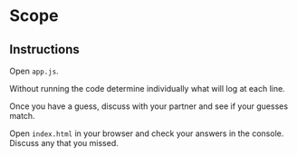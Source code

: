 # Scope

## Instructions

Open `app.js`.

Without running the code determine individually what will log at each line. 

Once you have a guess, discuss with your partner and see if your guesses match. 

Open `index.html` in your browser and check your answers in the console. Discuss any that you missed.
